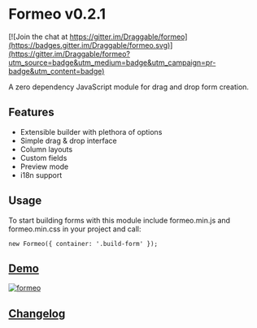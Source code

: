 Formeo v0.2.1
===========

[![Join the chat at https://gitter.im/Draggable/formeo](https://badges.gitter.im/Draggable/formeo.svg)](https://gitter.im/Draggable/formeo?utm_source=badge&utm_medium=badge&utm_campaign=pr-badge&utm_content=badge)

A zero dependency JavaScript module for drag and drop form creation.

## Features
- Extensible builder with plethora of options
- Simple drag & drop interface
- Column layouts
- Custom fields
- Preview mode
- i18n support

## Usage
To start building forms with this module include formeo.min.js and formeo.min.css in your project and call:
```
new Formeo({ container: '.build-form' });
```

## [Demo](https://Draggable.github.io/formeo) ##
[![formeo](https://cloud.githubusercontent.com/assets/1457540/15781593/c054681e-299e-11e6-823c-d5ec4b2c03dd.png)](https://draggable.github.io/formeo/)

## [Changelog](https://github.com/Draggable/formeo/blob/master/CHANGELOG.md) ##
